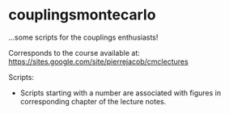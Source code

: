 # couplingsmontecarlo

...some scripts for the couplings enthusiasts!

Corresponds to the course available at:
https://sites.google.com/site/pierrejacob/cmclectures

Scripts:
- Scripts starting with a number are associated with figures in corresponding chapter of the lecture notes. 